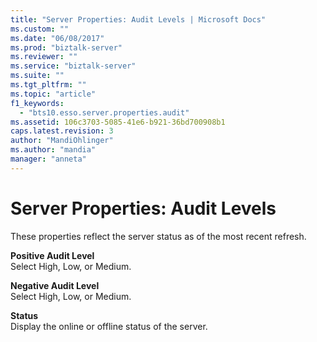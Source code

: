 ```yaml
---
title: "Server Properties: Audit Levels | Microsoft Docs"
ms.custom: ""
ms.date: "06/08/2017"
ms.prod: "biztalk-server"
ms.reviewer: ""
ms.service: "biztalk-server"
ms.suite: ""
ms.tgt_pltfrm: ""
ms.topic: "article"
f1_keywords: 
  - "bts10.esso.server.properties.audit"
ms.assetid: 106c3703-5085-41e6-b921-36bd700908b1
caps.latest.revision: 3
author: "MandiOhlinger"
ms.author: "mandia"
manager: "anneta"
---
```

# Server Properties: Audit Levels
These properties reflect the server status as of the most recent refresh.  
  
 **Positive Audit Level**  
 Select High, Low, or Medium.  
  
 **Negative Audit Level**  
 Select High, Low, or Medium.  
  
 **Status**  
 Display the online or offline status of the server.